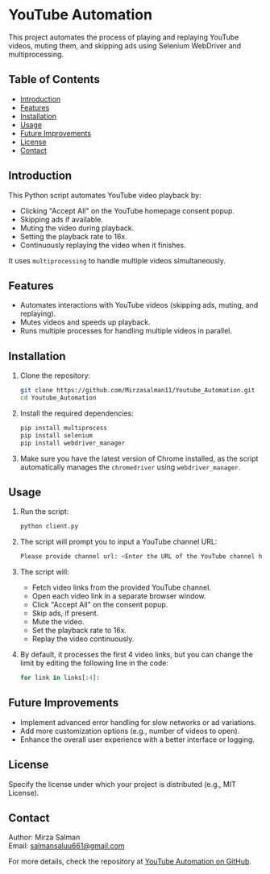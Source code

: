 # YouTube Automation

This project automates the process of playing and replaying YouTube videos, muting them, and skipping ads using Selenium WebDriver and multiprocessing.

## Table of Contents
- [Introduction](#introduction)
- [Features](#features)
- [Installation](#installation)
- [Usage](#usage)
- [Future Improvements](#future-improvements)
- [License](#license)
- [Contact](#contact)

## Introduction
This Python script automates YouTube video playback by:
- Clicking "Accept All" on the YouTube homepage consent popup.
- Skipping ads if available.
- Muting the video during playback.
- Setting the playback rate to 16x.
- Continuously replaying the video when it finishes.

It uses `multiprocessing` to handle multiple videos simultaneously.

## Features
- Automates interactions with YouTube videos (skipping ads, muting, and replaying).
- Mutes videos and speeds up playback.
- Runs multiple processes for handling multiple videos in parallel.

## Installation

1. Clone the repository:
    ```bash
    git clone https://github.com/Mirzasalman11/Youtube_Automation.git
    cd Youtube_Automation
    ```

2. Install the required dependencies:
    ```bash
    pip install multiprocess
    pip install selenium
    pip install webdriver_manager
    ```

3. Make sure you have the latest version of Chrome installed, as the script automatically manages the `chromedriver` using `webdriver_manager`.

## Usage

1. Run the script:
    ```bash
    python client.py
    ```

2. The script will prompt you to input a YouTube channel URL:
    ```bash
    Please provide channel url: <Enter the URL of the YouTube channel here>
    ```

3. The script will:
    - Fetch video links from the provided YouTube channel.
    - Open each video link in a separate browser window.
    - Click "Accept All" on the consent popup.
    - Skip ads, if present.
    - Mute the video.
    - Set the playback rate to 16x.
    - Replay the video continuously.

4. By default, it processes the first 4 video links, but you can change the limit by editing the following line in the code:
    ```python
    for link in links[:4]:
    ```

## Future Improvements
- Implement advanced error handling for slow networks or ad variations.
- Add more customization options (e.g., number of videos to open).
- Enhance the overall user experience with a better interface or logging.

## License
Specify the license under which your project is distributed (e.g., MIT License).

## Contact
Author: Mirza Salman  
Email: [salmansaluu661@gmail.com](mailto:salmansaluu661@gmail.com)  

For more details, check the repository at [YouTube Automation on GitHub](https://github.com/Mirzasalman11/Youtube_Automation).
